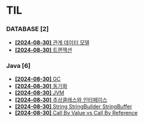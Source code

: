 # TIL
 
### DATABASE [2]
- [**[2024-08-30]**  관계 데이터 모델](https://github.com/A-lass/TIL/blob/main/DATABASE/관계_데이터_모델.md)
- [**[2024-08-30]**  트랜잭션](https://github.com/A-lass/TIL/blob/main/DATABASE/트랜잭션.md)
### Java [6]
- [**[2024-08-30]**  GC](https://github.com/A-lass/TIL/blob/main/Java/GC.md)
- [**[2024-08-30]**  동기화](https://github.com/A-lass/TIL/blob/main/Java/동기화.md)
- [**[2024-08-30]**  JVM](https://github.com/A-lass/TIL/blob/main/Java/JVM.md)
- [**[2024-08-30]**  추상클래스와 인터페이스](https://github.com/A-lass/TIL/blob/main/Java/추상클래스와_인터페이스.md)
- [**[2024-08-30]**  String StringBuilder StringBuffer](https://github.com/A-lass/TIL/blob/main/Java/String_StringBuilder_StringBuffer.md)
- [**[2024-08-30]**  Call By Value vs Call By Reference](https://github.com/A-lass/TIL/blob/main/Java/Call_By_Value_vs_Call_By_Reference.md)

